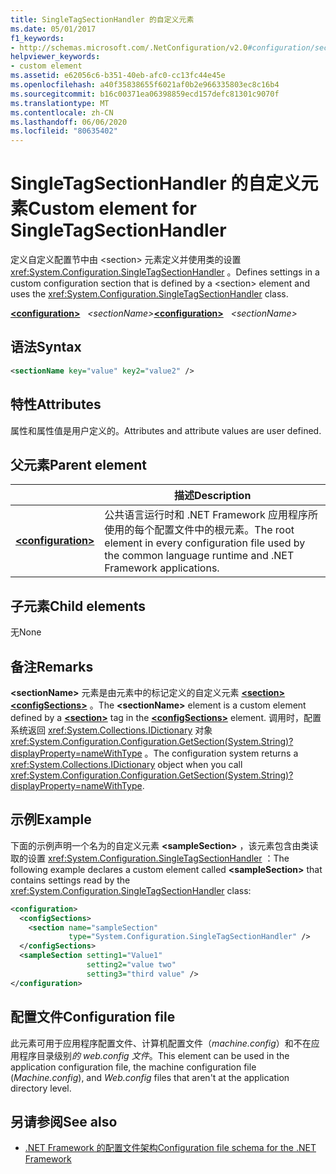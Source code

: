 ```yaml
---
title: SingleTagSectionHandler 的自定义元素
ms.date: 05/01/2017
f1_keywords:
- http://schemas.microsoft.com/.NetConfiguration/v2.0#configuration/sectionName
helpviewer_keywords:
- custom element
ms.assetid: e62056c6-b351-40eb-afc0-cc13fc44e45e
ms.openlocfilehash: a40f35838655f6021af0b2e966335803ec8c16b4
ms.sourcegitcommit: b16c00371ea06398859ecd157defc81301c9070f
ms.translationtype: MT
ms.contentlocale: zh-CN
ms.lasthandoff: 06/06/2020
ms.locfileid: "80635402"
---
```

# <a name="custom-element-for-singletagsectionhandler"></a><span data-ttu-id="9be0b-102">SingleTagSectionHandler 的自定义元素</span><span class="sxs-lookup"><span data-stu-id="9be0b-102">Custom element for SingleTagSectionHandler</span></span>

<span data-ttu-id="9be0b-103">定义自定义配置节中由 \<section> 元素定义并使用类的设置 <xref:System.Configuration.SingleTagSectionHandler> 。</span><span class="sxs-lookup"><span data-stu-id="9be0b-103">Defines settings in a custom configuration section that is defined by a \<section> element and uses the <xref:System.Configuration.SingleTagSectionHandler> class.</span></span>

<span data-ttu-id="9be0b-104">[**\<configuration>**](configuration-element.md) &nbsp;&nbsp;*\<sectionName>*</span><span class="sxs-lookup"><span data-stu-id="9be0b-104">[**\<configuration>**](configuration-element.md) &nbsp;&nbsp;*\<sectionName>*</span></span>

## <a name="syntax"></a><span data-ttu-id="9be0b-105">语法</span><span class="sxs-lookup"><span data-stu-id="9be0b-105">Syntax</span></span>

```xml
<sectionName key="value" key2="value2" />
```

## <a name="attributes"></a><span data-ttu-id="9be0b-106">特性</span><span class="sxs-lookup"><span data-stu-id="9be0b-106">Attributes</span></span>

<span data-ttu-id="9be0b-107">属性和属性值是用户定义的。</span><span class="sxs-lookup"><span data-stu-id="9be0b-107">Attributes and attribute values are user defined.</span></span>

## <a name="parent-element"></a><span data-ttu-id="9be0b-108">父元素</span><span class="sxs-lookup"><span data-stu-id="9be0b-108">Parent element</span></span>

|     | <span data-ttu-id="9be0b-109">描述</span><span class="sxs-lookup"><span data-stu-id="9be0b-109">Description</span></span> |
| --- | ----------- |
| [**\<configuration>**](configuration-element.md) | <span data-ttu-id="9be0b-110">公共语言运行时和 .NET Framework 应用程序所使用的每个配置文件中的根元素。</span><span class="sxs-lookup"><span data-stu-id="9be0b-110">The root element in every configuration file used by the common language runtime and .NET Framework applications.</span></span> |

## <a name="child-elements"></a><span data-ttu-id="9be0b-111">子元素</span><span class="sxs-lookup"><span data-stu-id="9be0b-111">Child elements</span></span>

<span data-ttu-id="9be0b-112">无</span><span class="sxs-lookup"><span data-stu-id="9be0b-112">None</span></span>

## <a name="remarks"></a><span data-ttu-id="9be0b-113">备注</span><span class="sxs-lookup"><span data-stu-id="9be0b-113">Remarks</span></span>

<span data-ttu-id="9be0b-114">**\<sectionName>** 元素是由元素中的标记定义的自定义元素 [**\<section>**](section-element.md) [**\<configSections>**](configsections-element-for-configuration.md) 。</span><span class="sxs-lookup"><span data-stu-id="9be0b-114">The **\<sectionName>** element is a custom element defined by a [**\<section>**](section-element.md) tag in the [**\<configSections>**](configsections-element-for-configuration.md) element.</span></span> <span data-ttu-id="9be0b-115">调用时，配置系统返回 <xref:System.Collections.IDictionary> 对象 <xref:System.Configuration.Configuration.GetSection(System.String)?displayProperty=nameWithType> 。</span><span class="sxs-lookup"><span data-stu-id="9be0b-115">The configuration system returns a <xref:System.Collections.IDictionary> object when you call <xref:System.Configuration.Configuration.GetSection(System.String)?displayProperty=nameWithType>.</span></span>

## <a name="example"></a><span data-ttu-id="9be0b-116">示例</span><span class="sxs-lookup"><span data-stu-id="9be0b-116">Example</span></span>

<span data-ttu-id="9be0b-117">下面的示例声明一个名为的自定义元素 **\<sampleSection>** ，该元素包含由类读取的设置 <xref:System.Configuration.SingleTagSectionHandler> ：</span><span class="sxs-lookup"><span data-stu-id="9be0b-117">The following example declares a custom element called **\<sampleSection>** that contains settings read by the <xref:System.Configuration.SingleTagSectionHandler> class:</span></span>

```xml
<configuration>
  <configSections>
    <section name="sampleSection"
             type="System.Configuration.SingleTagSectionHandler" />
  </configSections>
  <sampleSection setting1="Value1"
                 setting2="value two"
                 setting3="third value" />
</configuration>
```

## <a name="configuration-file"></a><span data-ttu-id="9be0b-118">配置文件</span><span class="sxs-lookup"><span data-stu-id="9be0b-118">Configuration file</span></span>

<span data-ttu-id="9be0b-119">此元素可用于应用程序配置文件、计算机配置文件（*machine.config*）和不在应用程序目录级别*的 web.config 文件*。</span><span class="sxs-lookup"><span data-stu-id="9be0b-119">This element can be used in the application configuration file, the machine configuration file (*Machine.config*), and *Web.config* files that aren't at the application directory level.</span></span>

## <a name="see-also"></a><span data-ttu-id="9be0b-120">另请参阅</span><span class="sxs-lookup"><span data-stu-id="9be0b-120">See also</span></span>

- [<span data-ttu-id="9be0b-121">.NET Framework 的配置文件架构</span><span class="sxs-lookup"><span data-stu-id="9be0b-121">Configuration file schema for the .NET Framework</span></span>](index.md)
